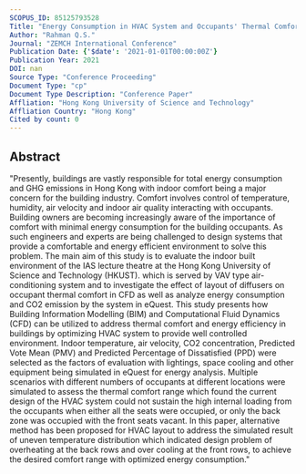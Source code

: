 ```yaml
---
SCOPUS_ID: 85125793528
Title: "Energy Consumption in HVAC System and Occupants' Thermal Comfort Optimization Using BIM-Supported Computational Approach"
Author: "Rahman Q.S."
Journal: "ZEMCH International Conference"
Publication Date: {'$date': '2021-01-01T00:00:00Z'}
Publication Year: 2021
DOI: nan
Source Type: "Conference Proceeding"
Document Type: "cp"
Document Type Description: "Conference Paper"
Affliation: "Hong Kong University of Science and Technology"
Affliation Country: "Hong Kong"
Cited by count: 0
---
```


## Abstract
"Presently, buildings are vastly responsible for total energy consumption and GHG emissions in Hong Kong with indoor comfort being a major concern for the building industry. Comfort involves control of temperature, humidity, air velocity and indoor air quality interacting with occupants. Building owners are becoming increasingly aware of the importance of comfort with minimal energy consumption for the building occupants. As such engineers and experts are being challenged to design systems that provide a comfortable and energy efficient environment to solve this problem. The main aim of this study is to evaluate the indoor built environment of the IAS lecture theatre at the Hong Kong University of Science and Technology (HKUST). which is served by VAV type air-conditioning system and to investigate the effect of layout of diffusers on occupant thermal comfort in CFD as well as analyze energy consumption and CO2 emission by the system in eQuest. This study presents how Building Information Modelling (BIM) and Computational Fluid Dynamics (CFD) can be utilized to address thermal comfort and energy efficiency in buildings by optimizing HVAC system to provide well controlled environment. Indoor temperature, air velocity, CO2 concentration, Predicted Vote Mean (PMV) and Predicted Percentage of Dissatisfied (PPD) were selected as the factors of evaluation with lightings, space cooling and other equipment being simulated in eQuest for energy analysis. Multiple scenarios with different numbers of occupants at different locations were simulated to assess the thermal comfort range which found the current design of the HVAC system could not sustain the high internal loading from the occupants when either all the seats were occupied, or only the back zone was occupied with the front seats vacant. In this paper, alternative method has been proposed for HVAC layout to address the simulated result of uneven temperature distribution which indicated design problem of overheating at the back rows and over cooling at the front rows, to achieve the desired comfort range with optimized energy consumption."

